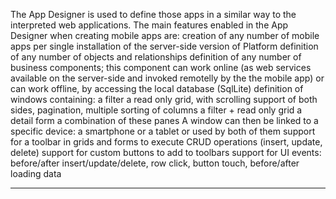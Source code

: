 The App Designer is used to define those apps in a similar way to the interpreted web applications. The main features enabled in the App Designer when creating mobile apps are:
creation of any number of mobile apps per single installation of the server-side version of Platform
definition of any number of objects and relationships
definition of any number of business components; this component can work online (as web services available on the server-side and invoked remotelly by the the mobile app) or can work offline, by accessing the local database (SqlLite)
definition of windows containing:
a filter
a read only grid, with scrolling support of both sides, pagination, multiple sorting of columns
a filter + read only grid
a detail form
a combination of these panes
A window can then be linked to a specific device: a smartphone or a tablet or used by both of them
support for a toolbar in grids and forms to execute CRUD operations (insert, update, delete)
support for custom buttons to add to toolbars
support for UI events: before/after insert/update/delete, row click, button touch, before/after loading data


                

---


